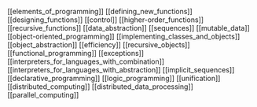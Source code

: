 [[elements_of_programming]]
[[defining_new_functions]]
[[designing_functions]]
[[control]]
[[higher-order_functions]]
[[recursive_functions]]
[[data_abstraction]]
[[sequences]]
[[mutable_data]]
[[object-oriented_programming]]
[[implementing_classes_and_objects]]
[[object_abstraction]]
[[efficiency]]
[[recursive_objects]]
[[functional_programming]]
[[exceptions]]
[[interpreters_for_languages_with_combination]]
[[interpreters_for_languages_with_abstraction]]
[[implicit_sequences]]
[[declarative_programming]]
[[logic_programming]]
[[unification]]
[[distributed_computing]]
[[distributed_data_processing]]
[[parallel_computing]]